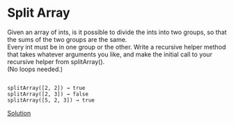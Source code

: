 # Split Array

Given an array of ints, is it possible to divide the ints into two groups, so that the sums of the two groups are the same.  
Every int must be in one group or the other. Write a recursive helper method that takes whatever arguments you like, and make the initial call to your recursive helper from splitArray().  
(No loops needed.)
```

splitArray([2, 2]) → true
splitArray([2, 3]) → false
splitArray([5, 2, 3]) → true
```



[Solution](./src/Main.java)